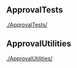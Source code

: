 <!--
GENERATED FILE - DO NOT EDIT
This file was generated by [MarkdownSnippets](https://github.com/SimonCropp/MarkdownSnippets).
Source File: /docs/readme.source.md
To change this file edit the source file and then run MarkdownSnippets.
-->

## ApprovalTests

[./ApprovalTests/](ApprovalTests)


## ApprovalUtilities

[./ApprovalUtilities/](ApprovalUtilities)
